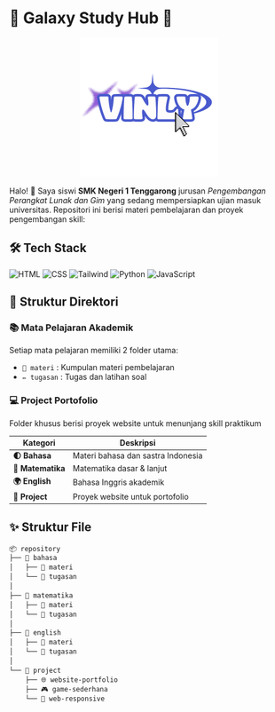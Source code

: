# 🌌 Galaxy Study Hub 🚀

<div align="center">
  <img src="VINLY_20250809_000204_0000.png" width="250">
</div>

Halo! 👋 Saya siswi **SMK Negeri 1 Tenggarong** jurusan *Pengembangan Perangkat Lunak dan Gim* yang sedang mempersiapkan ujian masuk universitas. Repositori ini berisi materi pembelajaran dan proyek pengembangan skill:

## 🛠️ Tech Stack
![HTML](https://img.shields.io/badge/HTML-E34F26?style=for-the-badge&logo=html5&logoColor=white)
![CSS](https://img.shields.io/badge/CSS-1572B6?style=for-the-badge&logo=css3&logoColor=white)
![Tailwind](https://img.shields.io/badge/Tailwind_CSS-38B2AC?style=for-the-badge&logo=tailwind-css&logoColor=white)
![Python](https://img.shields.io/badge/Python-3776AB?style=for-the-badge&logo=python&logoColor=white)
![JavaScript](https://img.shields.io/badge/JavaScript-F7DF1E?style=for-the-badge&logo=javascript&logoColor=black)

## 🌠 Struktur Direktori
### 📚 Mata Pelajaran Akademik
Setiap mata pelajaran memiliki 2 folder utama:
- `📖 materi` : Kumpulan materi pembelajaran  
- `✏️ tugasan` : Tugas dan latihan soal

### 💻 Project Portofolio
Folder khusus berisi proyek website untuk menunjang skill praktikum

| Kategori          | Deskripsi                             |
|-------------------|---------------------------------------|
| **🌓 Bahasa**     | Materi bahasa dan sastra Indonesia    |
| **🔢 Matematika** | Matematika dasar & lanjut             |
| **🌍 English**    | Bahasa Inggris akademik               |
| **🚀 Project**    | Proyek website untuk portofolio       |

## ✨ Struktur File
```bash
📦 repository
├── 📂 bahasa
│   ├── 📂 materi
│   └── 📂 tugasan
│
├── 📂 matematika
│   ├── 📂 materi
│   └── 📂 tugasan
│
├── 📂 english
│   ├── 📂 materi
│   └── 📂 tugasan
│
└── 📂 project
    ├── 🌐 website-portfolio
    ├── 🎮 game-sederhana
    └── 📱 web-responsive
